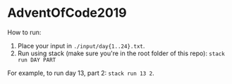 # AdventOfCode2019

How to run:
1) Place your input in `./input/day{1..24}.txt`.
2) Run using stack (make sure you're in the root folder of this repo): `stack run DAY PART`

For example, to run day 13, part 2: `stack run 13 2`.
